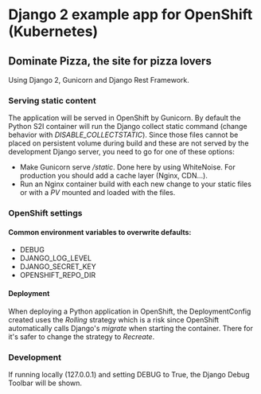 # Django 2 example app for OpenShift (Kubernetes)

## Dominate Pizza, the site for pizza lovers
Using Django 2, Gunicorn and Django Rest Framework.

### Serving static content
The application will be served in OpenShift by Gunicorn. 
By default the Python S2I container will run the Django collect static command (change behavior with *DISABLE_COLLECTSTATIC*).
Since those files cannot be placed on persistent volume during build and these are not served by the development Django server, you need to go for one of these options:
- Make Gunicorn serve */static*. Done here by using WhiteNoise. For production you should add a cache layer (Nginx, CDN...).
- Run an Nginx container build with each new change to your static files or with a *PV* mounted and loaded with the files.

### OpenShift settings

#### Common environment variables to overwrite defaults:
 - DEBUG
 - DJANGO_LOG_LEVEL
 - DJANGO_SECRET_KEY
 - OPENSHIFT_REPO_DIR
 
 #### Deployment
 When deploying a Python application in OpenShift, the DeploymentConfig created uses the *Rolling* strategy which is a risk since OpenShift automatically calls Django's *migrate* when starting the container. There for it's safer to change the strategy to *Recreate*.
 
 ### Development
 If running locally (127.0.0.1) and setting DEBUG to True, the Django Debug Toolbar will be shown.

